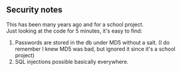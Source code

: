 ## Security notes
This has been many years ago and for a school project.  
Just looking at the code for 5 minutes, it's easy to find:  
1. Passwords are stored in the db under MD5 without a salt. (I do remember I knew MD5 was bad, but ignored it since it's a school project)  
2. SQL injections possible basically everywhere.
